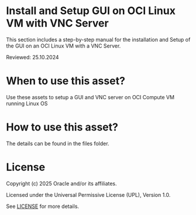 # Install and Setup GUI on OCI Linux VM with VNC Server

This section includes a step-by-step manual for the installation and Setup of the GUI on an OCI Linux VM with a VNC Server.

Reviewed: 25.10.2024

# When to use this asset?

Use these assets to setup a GUI and VNC server on OCI Compute VM running Linux OS

# How to use this asset?

The details can be found in the files folder.

# License

Copyright (c) 2025 Oracle and/or its affiliates.

Licensed under the Universal Permissive License (UPL), Version 1.0.

See [LICENSE](https://github.com/oracle-devrel/technology-engineering/blob/main/LICENSE) for more details.
